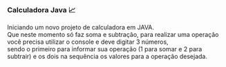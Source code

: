 ### Calculadora Java :chart_with_upwards_trend:

Iniciando um novo projeto de calculadora em JAVA.  <br>
Que neste momento só faz soma e subtração, para realizar uma operação você precisa utilizar o console e deve digitar 3 números, <br>
sendo o primeiro para informar sua operação (1 para somar e 2 para subtrair) e os dois na sequência os valores para a operação desejada.
